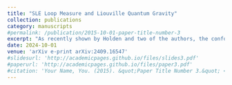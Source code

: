 ```yaml
---
title: "SLE Loop Measure and Liouville Quantum Gravity"
collection: publications
category: manuscripts
#permalink: /publication/2015-10-01-paper-title-number-3
excerpt: "As recently shown by Holden and two of the authors, the conformal welding of two Liouville quantum gravity (LQG) disks produces a canonical variant of SLE curve whose law is called the SLE loop measure. In this paper, we demonstrate how LQG can be used to study the SLE loop measure. Firstly, we show that for κ∈(8/3,8), the loop intensity measure of the conformal loop ensemble agrees with the SLE loop measure as defined by Zhan (2021). The former was initially considered by Kemppainen and Werner (2016) for κ∈(8/3,4], and the latter was constructed for κ∈(0,8). Secondly, we establish a duality for the SLE loop measure between κ and 16/κ. Thirdly, we obtain the exact formula for the moment of the electrical thickness for the shape (probability) measure of the SLE loop, which in the regime κ∈(8/3,8) was conjectured by Kenyon and Wilson (2004). This relies on the exact formulae for the reflection coefficient and the one-point disk correlation function in Liouville conformal field theory. Finally, we compute several multiplicative constants associated with the SLE loop measure, which are not only of intrinsic interest but also used in our companion paper relating the conformal loop ensemble to the imaginary DOZZ formulae."
date: 2024-10-01
venue: 'arXiv e-print arXiv:2409.16547'
#slidesurl: 'http://academicpages.github.io/files/slides3.pdf'
#paperurl: 'http://academicpages.github.io/files/paper3.pdf'
#citation: 'Your Name, You. (2015). &quot;Paper Title Number 3.&quot; <i>Journal 1</i>. 1(3).'
---
```

